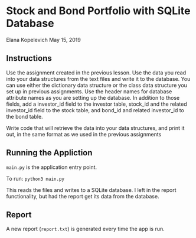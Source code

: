 # Stock and Bond Portfolio with SQLite Database

Elana Kopelevich
May 15, 2019

## Instructions
Use the assignment created in the previous lesson. Use the data you read into your data structures from the text files and write it to the database. You can use either the dictionary data structure or the class data structure you set up in previous assignments. Use the header names for database attribute names as you are setting up the database. In addition to those fields, add a investor_id field to the investor table, stock_id and the related investor_id field to the stock table, and bond_id and related investor_id to the bond table.

Write code that will retrieve the data into your data structures, and print it out, in the same format as we used in the previous assignments

## Running the Appliction
`main.py` is the application entry point.

To run: `python3 main.py`

This reads the files and writes to a SQLite database. I left in the report functionality, but had the report get its data from the database.

## Report
A new report (`report.txt`) is generated every time the app is run. 
